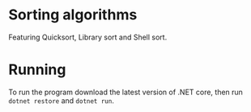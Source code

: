 # Sorting algorithms
Featuring Quicksort, Library sort and Shell sort.

# Running
To run the program download the latest version of .NET core,
then run `dotnet restore` and `dotnet run`.
